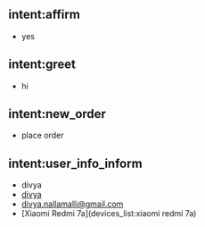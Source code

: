 ## intent:affirm
- yes

## intent:greet
- hi

## intent:new_order
- place order

## intent:user_info_inform
- divya
- [divya](user_name)
- [divya.nallamalli@gmail.com](email_id)
- [Xiaomi Redmi 7a](devices_list:xiaomi redmi 7a)
